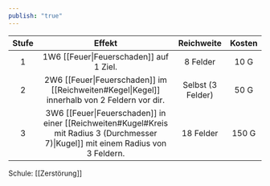 ```yaml
---
publish: "true"
---
```


| **Stufe** |                                                              **Effekt**                                                              |  **Reichweite**   | **Kosten** |
| :-------: | :----------------------------------------------------------------------------------------------------------------------------------: | :---------------: | :--------: |
|     1     |                                               1W6 [[Feuer\|Feuerschaden]] auf 1 Ziel.                                                |     8 Felder      |    10 G    |
|     2     |                     2W6 [[Feuer\|Feuerschaden]] im [[Reichweiten#Kegel\|Kegel]] innerhalb von 2 Feldern vor dir.                     | Selbst (3 Felder) |    50 G    |
|     3     | 3W6 [[Feuer\|Feuerschaden]] in einer [[Reichweiten#Kugel#Kreis mit Radius 3 (Durchmesser 7)\|Kugel]] mit einem Radius von 3 Feldern. |     18 Felder     |   150 G    |
Schule: [[Zerstörung]]

